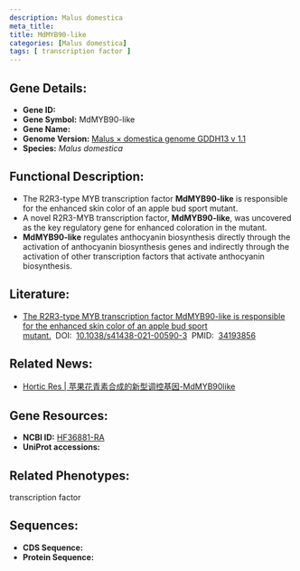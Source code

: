 ```yaml
---
description: Malus domestica
meta_title:
title: MdMYB90-like
categories: [Malus domestica]
tags: [ transcription factor ]
---
```


## Gene Details:
- **Gene ID:**	[]()
- **Gene Symbol:** MdMYB90-like
- **Gene Name:** 
- **Genome Version:** [Malus × domestica genome GDDH13 v 1.1]()
- **Species:** *Malus domestica*

## Functional Description:
   - The R2R3-type MYB transcription factor **MdMYB90-like** is responsible for the enhanced skin color of an apple bud sport mutant.
   - A novel R2R3-MYB transcription factor, **MdMYB90-like**, was uncovered as the key regulatory gene for enhanced coloration in the mutant.
   - **MdMYB90-like** regulates anthocyanin biosynthesis directly through the activation of anthocyanin biosynthesis genes and indirectly through the activation of other transcription factors that activate anthocyanin biosynthesis.

## Literature:
   - [The R2R3-type MYB transcription factor MdMYB90-like is responsible for the enhanced skin color of an apple bud sport mutant.]( https://academic.oup.com/hr/article/doi/10.1038/s41438-021-00590-3/6446765?login=true)&nbsp;&nbsp;DOI:&nbsp;&nbsp;[10.1038/s41438-021-00590-3](https://academic.oup.com/hr/article/doi/10.1038/s41438-021-00590-3/6446765?login=true)&nbsp;&nbsp;PMID:&nbsp;&nbsp;[34193856](https://pubmed.ncbi.nlm.nih.gov/34193856/)

## Related News:
   - [Hortic Res | 苹果花青素合成的新型调控基因-MdMYB90like](https://mp.weixin.qq.com/s?__biz=MzIyOTY2NDYyNQ==&mid=2247519568&idx=5&sn=95bbd509b72cd24043ecb15a6c46d99b&chksm=e8bdff4edfca7658032d7675fc36598c51d17805ce989470051f0bea5a5ea8dbd92ce1735dd7&scene=27#wechat_redirect)

## Gene Resources:
- **NCBI ID:** [HF36881-RA](https://www.ncbi.nlm.nih.gov/gene/?term=HF36881-RA)
- **UniProt accessions:** [](https://www.uniprot.org/uniprotkb//entry)

## Related Phenotypes:
transcription factor

## Sequences:
- **CDS Sequence:**
- **Protein Sequence:**
